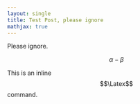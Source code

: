 ```yaml
---
layout: single
title: Test Post, please ignore
mathjax: true
---
```


Please ignore.

$$\alpha - \beta$$

This is an inline $$\Latex$$ command.
